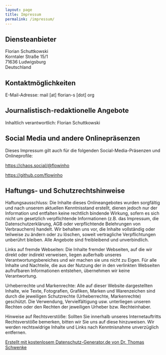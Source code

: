 ```yaml
---
layout: page
title: Impressum
permalink: /impressum/
---
```


<h2 id="m46">Diensteanbieter</h2>
<p>Florian Schuttkowski<br />
Korntaler Straße 15/1<br />
71636 Ludwigsburg<br />
Deutschland</p>
<h2 id="m56">Kontaktmöglichkeiten</h2>E-Mail-Adresse: mail [at] florian-s [dot] org
<h2 id="m154">Journalistisch-redaktionelle Angebote</h2>Inhaltlich verantwortlich: Florian Schuttkowski
<h2 id="m172">Social Media und andere Onlinepräsenzen</h2>Dieses Impressum gilt auch für die folgenden Social-Media-Präsenzen und Onlineprofile: 
<p><a href="https://chaos.social/@flowinho" target="_blank">https://chaos.social/@flowinho</a></p>
<p><a href="https://github.com/flowinho" target="_blank">https://github.com/flowinho</a></p>
<h2 id="m65">Haftungs- und Schutzrechtshinweise</h2><p>Haftungsausschluss: Die Inhalte dieses Onlineangebotes wurden sorgfältig und nach unserem aktuellen Kenntnisstand erstellt, dienen jedoch nur der Information und entfalten keine rechtlich bindende Wirkung, sofern es sich nicht um gesetzlich verpflichtende Informationen (z.B. das Impressum, die Datenschutzerklärung, AGB oder verpflichtende Belehrungen von Verbrauchern) handelt. Wir behalten uns vor, die Inhalte vollständig oder teilweise zu ändern oder zu löschen, soweit vertragliche Verpflichtungen unberührt bleiben. Alle Angebote sind freibleibend und unverbindlich.</p>
<p>Links auf fremde Webseiten: Die Inhalte fremder Webseiten, auf die wir direkt oder indirekt verweisen, liegen außerhalb unseres Verantwortungsbereiches und wir machen sie uns nicht zu Eigen. Für alle Inhalte und Nachteile, die aus der Nutzung der in den verlinkten Webseiten aufrufbaren Informationen entstehen, übernehmen wir keine Verantwortung.</p>
<p>Urheberrechte und Markenrechte: Alle auf dieser Website dargestellten Inhalte, wie Texte, Fotografien, Grafiken, Marken und Warenzeichen sind durch die jeweiligen Schutzrechte (Urheberrechte, Markenrechte) geschützt. Die Verwendung, Vervielfältigung usw. unterliegen unseren Rechten oder den Rechten der jeweiligen Urheber bzw. Rechteinhaber.</p>
<p>Hinweise auf Rechtsverstöße: Sollten Sie innerhalb unseres Internetauftritts Rechtsverstöße bemerken, bitten wir Sie uns auf diese hinzuweisen. Wir werden rechtswidrige Inhalte und Links nach Kenntnisnahme unverzüglich entfernen.</p>
<p class="seal"><a href="https://datenschutz-generator.de/" title="Rechtstext von Dr. Schwenke - für weitere Informationen bitte anklicken." target="_blank" rel="noopener noreferrer nofollow">Erstellt mit kostenlosem Datenschutz-Generator.de von Dr. Thomas Schwenke</a></p>
